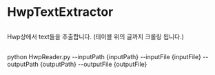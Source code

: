 # HwpTextExtractor

##
Hwp상에서 text들을 추출합니다. (테이블 위의 글까지 크롤링 됩니다.)

##
python HwpReader.py --inputPath {inputPath} --inputFile {inputFile} --outputPath {outputPath} --outputFile {outputFile}
